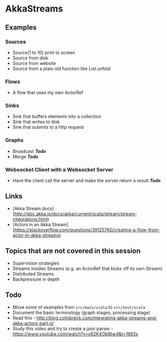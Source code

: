 # AkkaStreams

## Examples
### Sources
* Source(1 to 10) print to screen
* Source from disk
* Source from website
* Source from a plain old function like List.unfold

### Flows
* A flow that uses my own ActorRef

### Sinks
* Sink that buffers elements into a collection
* Sink that writes to disk
* Sink that submits to a http request

### Graphs
* Broadcast **_Todo_**
* Merge **_Todo_**

### Websocket Client with a Websocket Server
* Have the client call the server and make the server return a result **_Todo_**

## Links
* [Akka Stream docs] (http://doc.akka.io/docs/akka/current/scala/stream/stream-integrations.html)
* [Actors in an Akka Stream] (https://stackoverflow.com/questions/39125760/creating-a-flow-from-actor-in-akka-streams)

## Topics that are not covered in this session
* Supervision strategies
* Streams insides Streams (e.g. an ActorRef that kicks off its own Stream)
* Distributed Streams
* Backpressure in depth

## Todo
* Move some of examples from ```src/main/scala``` to ```src/test/scala```
* Document the basic terminology (graph stages, processing stage)
* Read this - http://blog.colinbreck.com/integrating-akka-streams-and-akka-actors-part-ii/
* Study this video and try to create a json parser - https://www.youtube.com/watch?v=x62K4ObBtw4&t=1692s


